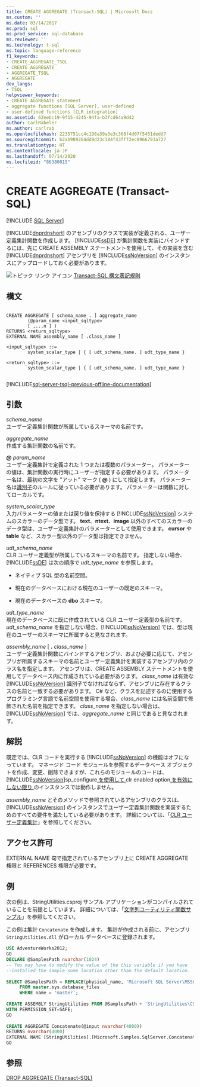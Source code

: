 ```yaml
---
title: CREATE AGGREGATE (Transact-SQL) | Microsoft Docs
ms.custom: ''
ms.date: 03/14/2017
ms.prod: sql
ms.prod_service: sql-database
ms.reviewer: ''
ms.technology: t-sql
ms.topic: language-reference
f1_keywords:
- CREATE_AGGREGATE_TSQL
- CREATE AGGREGATE
- AGGREGATE_TSQL
- AGGREGATE
dev_langs:
- TSQL
helpviewer_keywords:
- CREATE AGGREGATE statement
- aggregate functions [SQL Server], user-defined
- user-defined functions [CLR integration]
ms.assetid: 62eebc19-9f15-4245-94fa-b3fcd64a9d42
author: CarlRabeler
ms.author: carlrab
ms.openlocfilehash: 2235751cc4c198a39a3e3c368f4d07f5451dedd7
ms.sourcegitcommit: b2ab989264dd9d23c184f43fff2ec8966793a727
ms.translationtype: HT
ms.contentlocale: ja-JP
ms.lasthandoff: 07/14/2020
ms.locfileid: "86380815"
---
```

# <a name="create-aggregate-transact-sql"></a>CREATE AGGREGATE (Transact-SQL)
[!INCLUDE [SQL Server](../../includes/applies-to-version/sqlserver.md)]

  [!INCLUDE[dnprdnshort](../../includes/dnprdnshort-md.md)] のアセンブリのクラスで実装が定義される、ユーザー定義集計関数を作成します。 [!INCLUDE[ssDE](../../includes/ssde-md.md)] が集計関数を実装にバインドするには、先に CREATE ASSEMBLY ステートメントを使用して、その実装を含む [!INCLUDE[dnprdnshort](../../includes/dnprdnshort-md.md)] アセンブリを [!INCLUDE[ssNoVersion](../../includes/ssnoversion-md.md)] のインスタンスにアップロードしておく必要があります。  
  
 ![トピック リンク アイコン](../../database-engine/configure-windows/media/topic-link.gif "トピック リンク アイコン") [Transact-SQL 構文表記規則](../../t-sql/language-elements/transact-sql-syntax-conventions-transact-sql.md)  
  
## <a name="syntax"></a>構文  
  
```syntaxsql
  
CREATE AGGREGATE [ schema_name . ] aggregate_name  
        (@param_name <input_sqltype>   
        [ ,...n ] )  
RETURNS <return_sqltype>  
EXTERNAL NAME assembly_name [ .class_name ]  
  
<input_sqltype> ::=  
        system_scalar_type | { [ udt_schema_name. ] udt_type_name }  
  
<return_sqltype> ::=  
        system_scalar_type | { [ udt_schema_name. ] udt_type_name }  
  
```  
  
[!INCLUDE[sql-server-tsql-previous-offline-documentation](../../includes/sql-server-tsql-previous-offline-documentation.md)]

## <a name="arguments"></a>引数
 *schema_name*  
 ユーザー定義集計関数が所属しているスキーマの名前です。  
  
 *aggregate_name*  
 作成する集計関数の名前です。  
  
 **@** _param_name_  
 ユーザー定義集計で定義された 1 つまたは複数のパラメーター。 パラメーターの値は、集計関数の実行時にユーザーが指定する必要があります。 パラメーター名は、最初の文字を "アット" マーク ( **@** ) にして指定します。 パラメーター名は[識別子](../../relational-databases/databases/database-identifiers.md)のルールに従っている必要があります。 パラメーターは関数に対してローカルです。  
  
 *system_scalar_type*  
 入力パラメーターの値または戻り値を保持する [!INCLUDE[ssNoVersion](../../includes/ssnoversion-md.md)] システムのスカラーのデータ型です。 **text**、**ntext**、**image** 以外のすべてのスカラーのデータ型は、ユーザー定義集計のパラメーターとして使用できます。 **cursor** や **table** など、スカラー型以外のデータ型は指定できません。  
  
 *udt_schema_name*  
 CLR ユーザー定義型が所属しているスキーマの名前です。 指定しない場合、[!INCLUDE[ssDE](../../includes/ssde-md.md)] は次の順序で *udt_type_name* を参照します。  
  
-   ネイティブ SQL 型の名前空間。  
  
-   現在のデータベースにおける現在のユーザーの既定のスキーマ。  
  
-   現在のデータベースの **dbo** スキーマ。  
  
 *udt_type_name*  
 現在のデータベースに既に作成されている CLR ユーザー定義型の名前です。 *udt_schema_name* を指定しない場合、[!INCLUDE[ssNoVersion](../../includes/ssnoversion-md.md)] では、型は現在のユーザーのスキーマに所属すると見なされます。  
  
 *assembly_name* [ **.** _class_name_ ]  
 ユーザー定義集計関数にバインドするアセンブリ、および必要に応じて、アセンブリが所属するスキーマの名前とユーザー定義集計を実装するアセンブリ内のクラス名を指定します。 アセンブリは、CREATE ASSEMBLY ステートメントを使用してデータベース内に作成されている必要があります。 *class_name* は有効な [!INCLUDE[ssNoVersion](../../includes/ssnoversion-md.md)] 識別子でなければならず、アセンブリに存在するクラスの名前と一致する必要があります。 C# など、クラスを記述するのに使用するプログラミング言語で名前空間を使用する場合、*class_name* には名前空間で修飾された名前を指定できます。 *class_name* を指定しない場合は、[!INCLUDE[ssNoVersion](../../includes/ssnoversion-md.md)] では、*aggregate_name* と同じであると見なされます。  
  
## <a name="remarks"></a>解説  
 既定では、CLR コードを実行する [!INCLUDE[ssNoVersion](../../includes/ssnoversion-md.md)] の機能はオフになっています。 マネージド コード モジュールを参照するデータベース オブジェクトを作成、変更、削除できますが、これらのモジュールのコードは、[!INCLUDE[ssNoVersion](../../includes/ssnoversion-md.md)]sp_configure[ を使用して ](../../database-engine/configure-windows/clr-enabled-server-configuration-option.md)clr enabled option[ を有効にしない限り ](../../relational-databases/system-stored-procedures/sp-configure-transact-sql.md) のインスタンスでは動作しません。  
  
 *assembly_name* とそのメソッドで参照されているアセンブリのクラスは、[!INCLUDE[ssNoVersion](../../includes/ssnoversion-md.md)] のインスタンスでユーザー定義集計関数を実装するためのすべての要件を満たしている必要があります。 詳細については、「[CLR ユーザー定義集計](../../relational-databases/clr-integration-database-objects-user-defined-functions/clr-user-defined-aggregates.md)」を参照してください。  
  
## <a name="permissions"></a>アクセス許可  
 EXTERNAL NAME 句で指定されているアセンブリ上に CREATE AGGREGATE 権限と REFERENCES 権限が必要です。  
  
## <a name="examples"></a>例  
 次の例は、StringUtilities.csproj サンプル アプリケーションがコンパイルされていることを前提としています。 詳細については、「[文字列ユーティリティ関数サンプル](https://msdn.microsoft.com/library/9623013f-15f1-4614-8dac-1155e57c880c)」を参照してください。  
  
 この例は集計 `Concatenate` を作成します。 集計が作成される前に、アセンブリ `StringUtilities.dll` がローカル データベースに登録されます。  
  
```sql  
USE AdventureWorks2012;  
GO  
DECLARE @SamplesPath nvarchar(1024)  
-- You may have to modify the value of the this variable if you have  
--installed the sample some location other than the default location.  
  
SELECT @SamplesPath = REPLACE(physical_name, 'Microsoft SQL Server\MSSQL13.MSSQLSERVER\MSSQL\DATA\master.mdf', 'Microsoft SQL Server\130\Samples\Engine\Programmability\CLR\')   
     FROM master.sys.database_files   
     WHERE name = 'master';  
  
CREATE ASSEMBLY StringUtilities FROM @SamplesPath + 'StringUtilities\CS\StringUtilities\bin\debug\StringUtilities.dll'  
WITH PERMISSION_SET=SAFE;  
GO  
  
CREATE AGGREGATE Concatenate(@input nvarchar(4000))  
RETURNS nvarchar(4000)  
EXTERNAL NAME [StringUtilities].[Microsoft.Samples.SqlServer.Concatenate];  
GO  
```  
  
## <a name="see-also"></a>参照  
 [DROP AGGREGATE &#40;Transact-SQL&#41;](../../t-sql/statements/drop-aggregate-transact-sql.md)  
  
  
